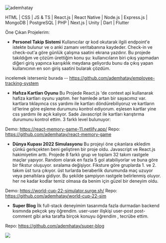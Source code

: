 <p align="left"> <img src="https://komarev.com/ghpvc/?username=ademhatay&label=Profile%20views&color=0e75b6&style=flat" alt="ademhatay" /> </p>

HTML | CSS | JS & TS | React.js | React Native | Node.js | Express.js | MongoDB | PostgreSQL | PHP | Next.js | Unity | Dart | Flutter

Öne Çıkan Projelerim:

- **Personel Takip Sistemi**
Kullanıcılar qr kod okutarak ilgili endpoint'e istekte bulunur ve o anki zamanı veritabanına kaydeder. Check-in ve check-out'a göre günlük çalışma saatini ekrana yazdırır. Bu projede takıldığım ve çözüm ürettiğim konu şu: kullanıcıların biri çıkış yapmadan diğeri giriş yapınca karışıklık meydana geliyordu bunu da çıkış yapan kullanıcının en son giriş saatini bularak çözdüm. 

incelemek isterseniz burada -- https://github.com/ademhatay/employee-tracking-system

- **Hafıza Kartları Oyunu**
Bu Projede React.js 'de context api kullanarak hafiza kartları oyunu yaptım. her hamlede artan bir sayacımız var. kartlara tıklayınca css yardımı ile kartları döndürebiliyoruz ve kartların id'lerine göre eşleme durumunu kontrol ediyorum. eşlesen kartlar yine css yardımı ile açık kalıyor. Sade Javascript ile kartları karıştırma durumunu kontrol ettim. 3 farklı level bulunuyor:

Demo: https://react-memory-game-11.netlify.app/
Repo: https://github.com/ademhatay/react-memory-game

- **Dünya Kupası 2022 Simulasyonu**
Bu projeyi öne çıkanlara ekledim çünkü gerkçekten beni geliştiren bir proje oldu. Javascript ve React.js hakimiyetim arttı. Projede 8 farklı grup ve toplam 32 takım rastgele maçlar yapıyor. Random olarak en fazla 5 gol atabiliyorlar ve buna göre bir fikstur oluşuyor. sıralama değişiyor. Fiksture göre gruplarda 1. ve 2. takım üst tura çıkıyor. üst turlarda beraberlik durumunda maç uzuyor veya penaltılara gidiyor. Bu şekilde şampiyon rastgele belirlenmiş oluyor. her ne kadar kodlar temiz olmasa da benim için güzel bir deneyim oldu.

Demo: https://world-cup-22-simulator.surge.sh/
Repo: https://github.com/ademhatay/world-cup-22-sim

- **Super Blog**
İlk full-stack deneyimim tasarımda fazla durmadan backend kısmında pekçok şey öğrendim. user-user ilişkişi user-post post-comment gibi arka tarafta birçok konuyu öğrendim , tecrübe ettim. 

Repo:  https://github.com/ademhatay/super-blog

 
 
<img src="https://user-images.githubusercontent.com/66277966/170010039-f1832532-4421-4e64-a3f5-327a0b926d0e.svg">

